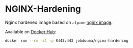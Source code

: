 # NGINX-Hardening

Nginx hardened image based on `alpine` [nginx image](https://hub.docker.com/_/nginx).

Available on [Docker Hub](https://hub.docker.com/r/jobdouma/nginx-hardening):

```bash
docker run --rm -it -p 8443:443 jobdouma/nginx-hardening
```
